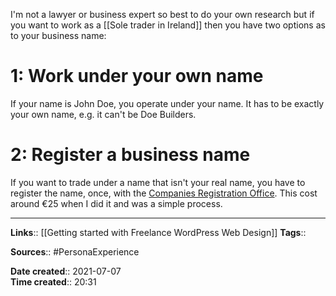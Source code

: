 I'm not a lawyer or business expert so best to do your own research but if you want to work as a [[Sole trader in Ireland]] then you have two options as to your business name:

# 1: Work under your own name
If your name is John Doe, you operate under your name. It has to be exactly your own name, e.g. it can't be Doe Builders.


# 2: Register a business name
If you want to trade under a name that isn't your real name, you have to register the name, once, with the [Companies Registration Office](https://www.cro.ie/Registration/Business-Name). This cost around €25 when I did it and was a simple process.


---
**Links**:: [[Getting started with Freelance WordPress Web Design]]
**Tags**:: 

**Sources**:: #PersonaExperience

**Date created**:: 2021-07-07  
**Time created**:: 20:31